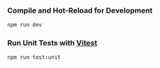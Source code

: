 ### Compile and Hot-Reload for Development

```sh
npm run dev
```

### Run Unit Tests with [Vitest](https://vitest.dev/)

```sh
npm run test:unit
```
